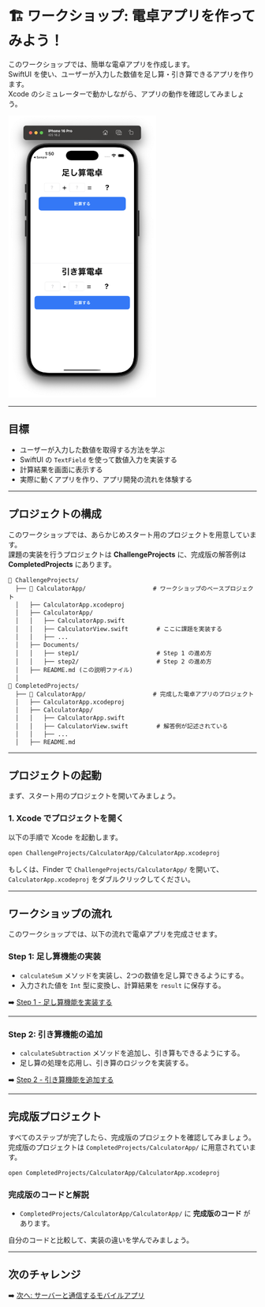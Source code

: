 # 🏗 ワークショップ: 電卓アプリを作ってみよう！

このワークショップでは、簡単な電卓アプリを作成します。  
SwiftUI を使い、ユーザーが入力した数値を足し算・引き算できるアプリを作ります。  
Xcode のシミュレーターで動かしながら、アプリの動作を確認してみましょう。

<img width="300" src="images/06_calculator_app_completed.png">

---

## 目標
- ユーザーが入力した数値を取得する方法を学ぶ  
- SwiftUI の `TextField` を使って数値入力を実装する  
- 計算結果を画面に表示する  
- 実際に動くアプリを作り、アプリ開発の流れを体験する  

---

## プロジェクトの構成

このワークショップでは、あらかじめスタート用のプロジェクトを用意しています。  
課題の実装を行うプロジェクトは **ChallengeProjects** に、完成版の解答例は **CompletedProjects** にあります。

```
📁 ChallengeProjects/
  ├── 📂 CalculatorApp/                   # ワークショップのベースプロジェクト
  │   ├── CalculatorApp.xcodeproj
  │   ├── CalculatorApp/
  │   │   ├── CalculatorApp.swift
  │   │   ├── CalculatorView.swift        # ここに課題を実装する
  │   │   ├── ...
  │   ├── Documents/
  │   │   ├── step1/                      # Step 1 の進め方
  │   │   ├── step2/                      # Step 2 の進め方
  │   ├── README.md (この説明ファイル)
  │
📁 CompletedProjects/
  ├── 📂 CalculatorApp/                   # 完成した電卓アプリのプロジェクト
  │   ├── CalculatorApp.xcodeproj
  │   ├── CalculatorApp/
  │   │   ├── CalculatorApp.swift
  │   │   ├── CalculatorView.swift        # 解答例が記述されている
  │   │   ├── ...
  │   ├── README.md
```

---

## プロジェクトの起動

まず、スタート用のプロジェクトを開いてみましょう。

### 1. Xcode でプロジェクトを開く
以下の手順で Xcode を起動します。

```sh
open ChallengeProjects/CalculatorApp/CalculatorApp.xcodeproj
```

もしくは、Finder で `ChallengeProjects/CalculatorApp/` を開いて、  
`CalculatorApp.xcodeproj` をダブルクリックしてください。

---

## ワークショップの流れ

このワークショップでは、以下の流れで電卓アプリを完成させます。

### Step 1: 足し算機能の実装
- `calculateSum` メソッドを実装し、2つの数値を足し算できるようにする。
- 入力された値を `Int` 型に変換し、計算結果を `result` に保存する。

➡️ [Step 1 - 足し算機能を実装する](../ChallengeProjects/CalculatorApp/CalculatorApp/Documents/step1.md)

---

### Step 2: 引き算機能の追加
- `calculateSubtraction` メソッドを追加し、引き算もできるようにする。
- 足し算の処理を応用し、引き算のロジックを実装する。

➡️ [Step 2 - 引き算機能を追加する](../ChallengeProjects/CalculatorApp/CalculatorApp/Documents/step2.md)

---

## 完成版プロジェクト

すべてのステップが完了したら、完成版のプロジェクトを確認してみましょう。  
完成版のプロジェクトは `CompletedProjects/CalculatorApp/` に用意されています。

```sh
open CompletedProjects/CalculatorApp/CalculatorApp.xcodeproj
```

### 完成版のコードと解説
- `CompletedProjects/CalculatorApp/CalculatorApp/` に **完成版のコード** があります。  

自分のコードと比較して、実装の違いを学んでみましょう。

---

## 次のチャレンジ

➡️ [次へ: サーバーと通信するモバイルアプリ](./07_network_intro.md)
